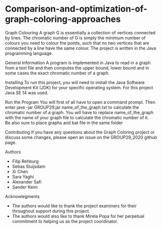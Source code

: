 # Comparison-and-optimization-of-graph-coloring-approaches
Graph Colouring
A graph G is essentially a collection of vertices connected by lines.
The chromatic number of G is simply the minimum number of colours you need to colour the points, such that no two vertices that are connected by a line have the same colour.
The project is written in the Java programming language.

General Information
A program is implemented in Java to read in a graph from a text file and then computes the upper bound, lower bound and in some cases the exact chromatic number of a graph.

Installing
To run this project, you will need to install the Java Software Development Kit (JDK) for your specific operating system.
For this project Java SE 14 was used.

Run the Program
You will first of all have to open a command prompt.
Then enter java -jar GROUP29.jar name_of_the_graph.txt to calculate the chromatic number of a graph.
You will have to replace name_of_the_graph with the name of your graph file to calculate the chromatic number of it.   
Be also sure to place graphs and bat file in the same folder

Contributing
If you have any questions about the Graph Coloring project or discuss some changes, please open an issue on the GROUP29_2020 github page.

Authors
- Filip Rehburg
- Sebas Sluijsdam
- Xi Chen
- Sara Yaghi
- Alexander Safi
- Sander Keim

Acknowlegments
- The authors would like to thank the project examiners for their throughout support during this project.
- The authors would also like to thank Mirela Popa for her perpetual commitment to helping us as the project coordinator.
